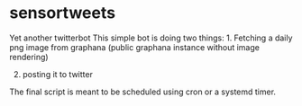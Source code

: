 # sensortweets

Yet another twitterbot 
This simple bot is doing two things:
1.
Fetching a daily png image from graphana
(public graphana instance without image rendering)

2. posting it to twitter

The final script is meant to be scheduled using cron or a systemd timer.


